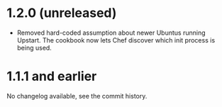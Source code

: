 # 1.2.0 (unreleased)

* Removed hard-coded assumption about newer Ubuntus running Upstart.
  The cookbook now lets Chef discover which init process is being used.

# 1.1.1 and earlier

No changelog available, see the commit history.

